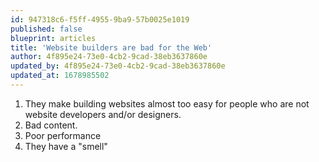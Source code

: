 ```yaml
---
id: 947318c6-f5ff-4955-9ba9-57b0025e1019
published: false
blueprint: articles
title: 'Website builders are bad for the Web'
author: 4f895e24-73e0-4cb2-9cad-38eb3637860e
updated_by: 4f895e24-73e0-4cb2-9cad-38eb3637860e
updated_at: 1678985502
---
```

1. They make building websites almost too easy for people who are not website developers and/or designers. 
2. Bad content.
3. Poor performance
4. They have a "smell"